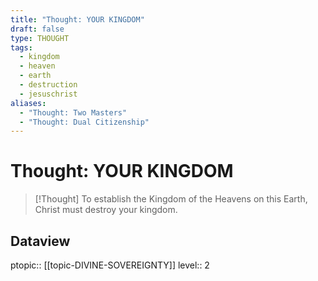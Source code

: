 ```yaml
---
title: "Thought: YOUR KINGDOM"
draft: false
type: THOUGHT
tags:
  - kingdom
  - heaven
  - earth
  - destruction
  - jesuschrist
aliases:
  - "Thought: Two Masters"
  - "Thought: Dual Citizenship"
---
```

# Thought: YOUR KINGDOM
> [!Thought]
> To establish the Kingdom of the Heavens on this Earth, Christ must destroy your kingdom.

## Dataview
ptopic:: [[topic-DIVINE-SOVEREIGNTY]]
level:: 2
